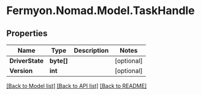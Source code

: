 # Fermyon.Nomad.Model.TaskHandle

## Properties

Name | Type | Description | Notes
------------ | ------------- | ------------- | -------------
**DriverState** | **byte[]** |  | [optional] 
**Version** | **int** |  | [optional] 

[[Back to Model list]](../README.md#documentation-for-models) [[Back to API list]](../README.md#documentation-for-api-endpoints) [[Back to README]](../README.md)

